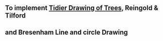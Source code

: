 ## To implement [Tidier Drawing of Trees](https://reingold.co/tidier-drawings.pdf), Reingold & Tilford
## and Bresenham Line and circle Drawing
